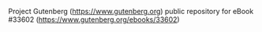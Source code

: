 Project Gutenberg (https://www.gutenberg.org) public repository for eBook #33602 (https://www.gutenberg.org/ebooks/33602)
